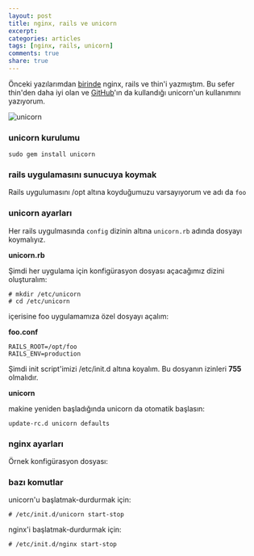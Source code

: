 ```yaml
---
layout: post
title: nginx, rails ve unicorn
excerpt:
categories: articles
tags: [nginx, rails, unicorn]
comments: true
share: true
---
```


Önceki yazılarımdan [birinde](http://ecylmz.com/107/nginx-rails-ve-thin/) nginx, rails ve thin'i yazmıştım. Bu sefer
thin'den daha iyi olan ve [GitHub](https://github.com/blog/517-unicorn)'ın da kullandığı unicorn'un kullanımını yazıyorum.

![unicorn](http://ecylmz.com/file/angry-unicorn-github.png)

### unicorn kurulumu

	sudo gem install unicorn

### rails uygulamasını sunucuya koymak

Rails uygulumasını /opt altına koyduğumuzu varsayıyorum ve adı da `foo`

### unicorn ayarları

Her rails uygulmasında `config` dizinin altına `unicorn.rb` adında dosyayı
koymalıyız.

**unicorn.rb**

<script src="https://gist.github.com/1621720.js"> </script>

Şimdi her uygulama için konfigürasyon dosyası açacağımız dizini oluşturalım:

	# mkdir /etc/unicorn
	# cd /etc/unicorn

içerisine foo uygulamamıza özel dosyayı açalım:

**foo.conf**

	RAILS_ROOT=/opt/foo
	RAILS_ENV=production

Şimdi init script'imizi /etc/init.d altına koyalım. Bu dosyanın izinleri **755**
olmalıdır.

**unicorn**

<script src="https://gist.github.com/1620127.js"> </script>


makine yeniden başladığında unicorn da otomatik başlasın:

	update-rc.d unicorn defaults

### nginx ayarları

Örnek konfigürasyon dosyası:

<script src="https://gist.github.com/1621565.js"> </script>

### bazı komutlar

unicorn'u başlatmak-durdurmak için:

	# /etc/init.d/unicorn start-stop

nginx'i başlatmak-durdurmak için:

	# /etc/init.d/nginx start-stop
